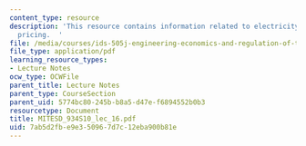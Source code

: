 ```yaml
---
content_type: resource
description: 'This resource contains information related to electricity transmission:
  pricing.  '
file: /media/courses/ids-505j-engineering-economics-and-regulation-of-the-electric-power-sector-spring-2010/7ab5d2fbe9e350967d7c12eba900b81e_MITESD_934S10_lec_16.pdf
file_type: application/pdf
learning_resource_types:
- Lecture Notes
ocw_type: OCWFile
parent_title: Lecture Notes
parent_type: CourseSection
parent_uid: 5774bc80-245b-b8a5-d47e-f6894552b0b3
resourcetype: Document
title: MITESD_934S10_lec_16.pdf
uid: 7ab5d2fb-e9e3-5096-7d7c-12eba900b81e
---
```


